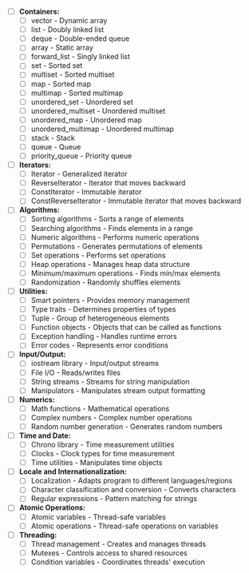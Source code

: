 - [ ] **Containers:**
   - [ ] vector - Dynamic array
   - [ ] list - Doubly linked list
   - [ ] deque - Double-ended queue
   - [ ] array - Static array
   - [ ] forward_list - Singly linked list
   - [ ] set - Sorted set
   - [ ] multiset - Sorted multiset
   - [ ] map - Sorted map
   - [ ] multimap - Sorted multimap
   - [ ] unordered_set - Unordered set
   - [ ] unordered_multiset - Unordered multiset
   - [ ] unordered_map - Unordered map
   - [ ] unordered_multimap - Unordered multimap
   - [ ] stack - Stack
   - [ ] queue - Queue
   - [ ] priority_queue - Priority queue

- [ ] **Iterators:**
   - [ ] Iterator - Generalized iterator
   - [ ] ReverseIterator - Iterator that moves backward
   - [ ] ConstIterator - Immutable iterator
   - [ ] ConstReverseIterator - Immutable iterator that moves backward

- [ ] **Algorithms:**
   - [ ] Sorting algorithms - Sorts a range of elements
   - [ ] Searching algorithms - Finds elements in a range
   - [ ] Numeric algorithms - Performs numeric operations
   - [ ] Permutations - Generates permutations of elements
   - [ ] Set operations - Performs set operations
   - [ ] Heap operations - Manages heap data structure
   - [ ] Minimum/maximum operations - Finds min/max elements
   - [ ] Randomization - Randomly shuffles elements

- [ ] **Utilities:**
   - [ ] Smart pointers - Provides memory management
   - [ ] Type traits - Determines properties of types
   - [ ] Tuple - Group of heterogeneous elements
   - [ ] Function objects - Objects that can be called as functions
   - [ ] Exception handling - Handles runtime errors
   - [ ] Error codes - Represents error conditions

- [ ] **Input/Output:**
   - [ ] iostream library - Input/output streams
   - [ ] File I/O - Reads/writes files
   - [ ] String streams - Streams for string manipulation
   - [ ] Manipulators - Manipulates stream output formatting

- [ ] **Numerics:**
   - [ ] Math functions - Mathematical operations
   - [ ] Complex numbers - Complex number operations
   - [ ] Random number generation - Generates random numbers

- [ ] **Time and Date:**
   - [ ] Chrono library - Time measurement utilities
   - [ ] Clocks - Clock types for time measurement
   - [ ] Time utilities - Manipulates time objects

- [ ] **Locale and Internationalization:**
   - [ ] Localization - Adapts program to different languages/regions
   - [ ] Character classification and conversion - Converts characters
   - [ ] Regular expressions - Pattern matching for strings

- [ ] **Atomic Operations:**
   - [ ] Atomic variables - Thread-safe variables
   - [ ] Atomic operations - Thread-safe operations on variables

- [ ] **Threading:**
    - [ ] Thread management - Creates and manages threads
    - [ ] Mutexes - Controls access to shared resources
    - [ ] Condition variables - Coordinates threads' execution
